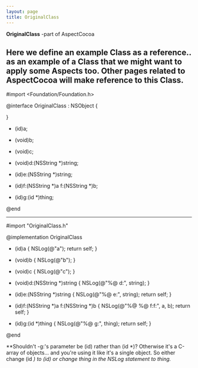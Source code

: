 ```yaml
---
layout: page
title: OriginalClass
---
```


**OriginalClass** -part of AspectCocoa

Here we define an example Class as a reference.. as an example of a Class that we might want to apply some Aspects too.  Other pages related to AspectCocoa will make reference to this Class.
----

    
#import <Foundation/Foundation.h>


@interface OriginalClass : NSObject {

}

- (id)a;

- (void)b;

- (void)c;

- (void)d:(NSString *)string;

- (id)e:(NSString *)string;

- (id)f:(NSString *)a f:(NSString *)b;

- (id)g:(id *)thing;


@end


----

    
#import "OriginalClass.h"

@implementation OriginalClass


- (id)a
{
    NSLog(@"a");
    return self;
}

- (void)b
{
    NSLog(@"b");
}

- (void)c
{
    NSLog(@"c");
}

- (void)d:(NSString *)string
{
    NSLog(@"%@ d:", string);
}

- (id)e:(NSString *)string
{
    NSLog(@"%@ e:", string);
    return self;
}

- (id)f:(NSString *)a f:(NSString *)b
{
    NSLog(@"%@ %@ f:f:", a, b);
    return self;
}

- (id)g:(id *)thing
{
    NSLog(@"%@ g:", thing);
    return self;
}

@end



**Shouldn't -g:'s parameter be (id) rather than (id *)? Otherwise it's a C-array of objects... and you're using it like it's a single object. So either change (id *) to (id) or change thing in the NSLog statement to *thing.**

